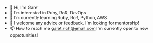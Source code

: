 - 👋 Hi, I’m Garet 
- 👀 I’m interested in Ruby, RoR, DevOps
- 🌱 I’m currently learning Ruby, RoR, Python, AWS
- 💞️ I welcome any advice or feedback. I'm looking for mentorship!
- 📫 How to reach me garet.rich@gmail.com I'm currently open to new opprotunities!

<!---
garet-rich/garet-rich is a ✨ special ✨ repository because its `README.md` (this file) appears on your GitHub profile.
You can click the Preview link to take a look at your changes.
--->
